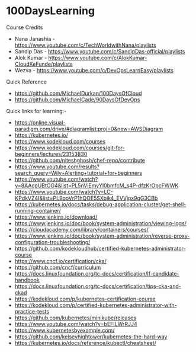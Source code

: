 # 100DaysLearning

Course Credits
- Nana Janashia - https://www.youtube.com/c/TechWorldwithNana/playlists
- Sandip Das    - https://www.youtube.com/c/SandipDas-official/playlists
- Alok Kumar    - https://www.youtube.com/c/AlokKumar-CloudKeFunde/playlists
- Wezva         - https://www.youtube.com/c/DevOpsLearnEasy/playlists

Quick Reference

- https://github.com/MichaelDurkan/100DaysOfCloud
- https://github.com/MichaelCade/90DaysOfDevOps

Quick links for learning:-

- https://online.visual-paradigm.com/drive/#diagramlist:proj=0&new=AWSDiagram
- https://kubernetes.io/
- https://www.kodekloud.com/courses
- https://www.kodekloud.com/courses/git-for-beginners/lectures/23153830
- https://github.com/niteshghosh/chef-repo/contribute
- https://www.youtube.com/results?search_query=Wily+Alerting+tutorial+for+beginners
- https://www.youtube.com/watch?v=8AAcpUBtOG4&list=PL5nViEmyYI0bmfcM_s4P-dfzKrOpcFWWK
- https://www.youtube.com/watch?v=LC-KPdkVZ4I&list=PL9ooVrP1hQOE5SXbik4_EVVjpx9qG3CBb
- https://kubernetes.io/docs/tasks/debug-application-cluster/get-shell-running-container/
- https://www.jenkins.io/download/
- https://www.jenkins.io/doc/book/system-administration/viewing-logs/
- https://cloudacademy.com/library/containers/courses/
- https://www.jenkins.io/doc/book/system-administration/reverse-proxy-configuration-troubleshooting/
- https://github.com/kodekloudhub/certified-kubernetes-administrator-course
- https://www.cncf.io/certification/cka/
- https://github.com/cncf/curriculum
- https://docs.linuxfoundation.org/tc-docs/certification/lf-candidate-handbook
- https://docs.linuxfoundation.org/tc-docs/certification/tips-cka-and-ckad
- https://kodekloud.com/p/kubernetes-certification-course
- https://kodekloud.com/p/certified-kubernetes-administrator-with-practice-tests
- https://github.com/kubernetes/minikube/releases
- https://www.youtube.com/watch?v=bEFILWrRJJ4
- https://www.kubernetesbyexample.com/
- https://github.com/kelseyhightower/kubernetes-the-hard-way
- https://kubernetes.io/docs/reference/kubectl/cheatsheet/
